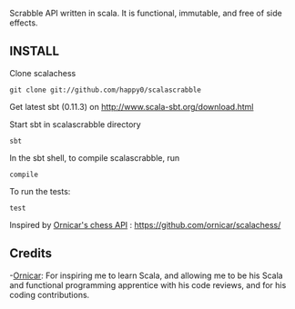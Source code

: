 Scrabble API written in scala. It is functional, immutable, and free of side effects.

INSTALL
-------

Clone scalachess

    git clone git://github.com/happy0/scalascrabble

Get latest sbt (0.11.3) on http://www.scala-sbt.org/download.html

Start sbt in scalascrabble directory

    sbt

In the sbt shell, to compile scalascrabble, run

    compile

To run the tests:

    test

Inspired by [Ornicar's chess API](http://www.github.com/Ornicar/scalachess) : https://github.com/ornicar/scalachess/ 

Credits
-------

-[Ornicar](http://www.github.com/Ornicar): For inspiring me to learn Scala, and allowing me to be his Scala and functional programming apprentice with his code reviews, and for his coding contributions.